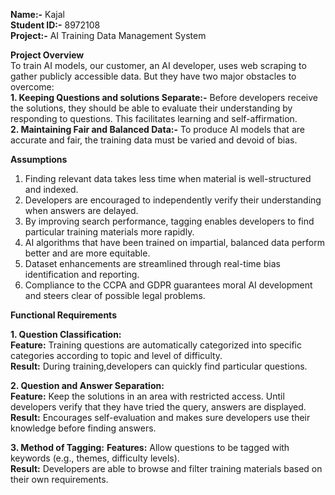 **Name:-** Kajal  
**Student ID:-** 8972108  
**Project:-** AI Training Data Management System  
  
**Project Overview**  
To train AI models, our customer, an AI developer, uses web scraping to gather publicly accessible data. But they have two major obstacles to overcome:  
**1. Keeping Questions and solutions Separate:-** Before developers receive the solutions, they should be able to evaluate their understanding by responding to questions. This facilitates learning and self-affirmation.  
**2. Maintaining Fair and Balanced Data:-**  To produce AI models that are accurate and fair, the training data must be varied and devoid of bias.  
  
**Assumptions**  
1. Finding relevant data takes less time when material is well-structured and indexed.  
2. Developers are encouraged to independently verify their understanding when answers are delayed.  
3. By improving search performance, tagging enables developers to find particular training materials more rapidly.  
4. AI algorithms that have been trained on impartial, balanced data perform better and are more equitable.  
5.  Dataset enhancements are streamlined through real-time bias identification and reporting.  
6. Compliance to the CCPA and GDPR guarantees moral AI development and steers clear of possible legal problems.  
  
**Functional Requirements**  
  
**1. Question Classification:**  
**Feature:** Training questions are automatically categorized into specific categories according to topic and level of difficulty.  
**Result:** During training,developers can quickly find particular questions.  
  
**2. Question and Answer Separation:**  
**Feature:** Keep the solutions in an area with restricted access. Until developers verify that they have tried the query, answers are displayed.  
**Result:** Encourages self-evaluation and makes sure developers use their knowledge before finding answers.  
  
**3. Method of Tagging:**
**Features:** Allow questions to be tagged with keywords (e.g., themes, difficulty levels).  
**Result:** Developers are able to browse and filter training materials based on their own requirements.  
  

